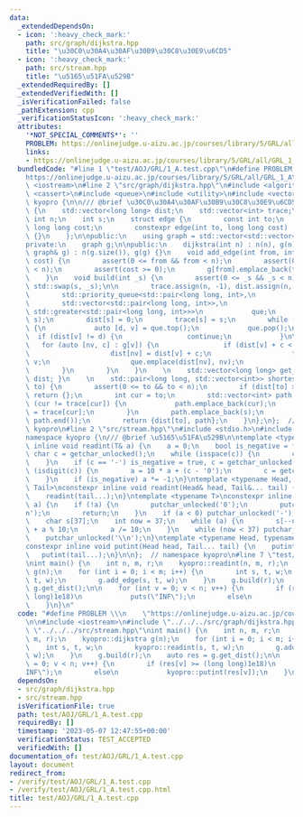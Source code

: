 ```yaml
---
data:
  _extendedDependsOn:
  - icon: ':heavy_check_mark:'
    path: src/graph/dijkstra.hpp
    title: "\u30C0\u30A4\u30AF\u30B9\u30C8\u30E9\u6CD5"
  - icon: ':heavy_check_mark:'
    path: src/stream.hpp
    title: "\u5165\u51FA\u529B"
  _extendedRequiredBy: []
  _extendedVerifiedWith: []
  _isVerificationFailed: false
  _pathExtension: cpp
  _verificationStatusIcon: ':heavy_check_mark:'
  attributes:
    '*NOT_SPECIAL_COMMENTS*': ''
    PROBLEM: https://onlinejudge.u-aizu.ac.jp/courses/library/5/GRL/all/GRL_1_A
    links:
    - https://onlinejudge.u-aizu.ac.jp/courses/library/5/GRL/all/GRL_1_A
  bundledCode: "#line 1 \"test/AOJ/GRL/1_A.test.cpp\"\n#define PROBLEM \\\n    \"\
    https://onlinejudge.u-aizu.ac.jp/courses/library/5/GRL/all/GRL_1_A\"\n\n#include\
    \ <iostream>\n#line 2 \"src/graph/dijkstra.hpp\"\n#include <algorithm>\n#include\
    \ <cassert>\n#include <queue>\n#include <utility>\n#include <vector>\nnamespace\
    \ kyopro {\n\n/// @brief \u30C0\u30A4\u30AF\u30B9\u30C8\u30E9\u6CD5\nclass dijkstra\
    \ {\n    std::vector<long long> dist;\n    std::vector<int> trace;\n    const\
    \ int n;\n    int s;\n    struct edge {\n        const int to;\n        const\
    \ long long cost;\n        constexpr edge(int to, long long cost) : to(to), cost(cost)\
    \ {}\n    };\n\npublic:\n    using graph = std::vector<std::vector<edge>>;\n\n\
    private:\n    graph g;\n\npublic:\n    dijkstra(int n) : n(n), g(n) {}\n    dijkstra(const\
    \ graph& g) : n(g.size()), g(g) {}\n    void add_edge(int from, int to, long long\
    \ cost) {\n        assert(0 <= from && from < n);\n        assert(0 <= to && to\
    \ < n);\n        assert(cost >= 0);\n        g[from].emplace_back(to, cost);\n\
    \    }\n    void build(int _s) {\n        assert(0 <= _s && _s < n);\n       \
    \ std::swap(s, _s);\n\n        trace.assign(n, -1), dist.assign(n, (long long)1e18);\n\
    \        std::priority_queue<std::pair<long long, int>,\n                    \
    \        std::vector<std::pair<long long, int>>,\n                           \
    \ std::greater<std::pair<long long, int>>>\n            que;\n        que.emplace(0,\
    \ s);\n        dist[s] = 0;\n        trace[s] = s;\n        while (!que.empty())\
    \ {\n            auto [d, v] = que.top();\n            que.pop();\n          \
    \  if (dist[v] != d) {\n                continue;\n            }\n\n         \
    \   for (auto [nv, c] : g[v]) {\n                if (dist[v] + c < dist[nv]) {\n\
    \                    dist[nv] = dist[v] + c;\n                    trace[nv] =\
    \ v;\n                    que.emplace(dist[nv], nv);\n                }\n    \
    \        }\n        }\n    }\n    \n    std::vector<long long> get_dist() { return\
    \ dist; }\n    \n    std::pair<long long, std::vector<int>> shortest_path(int\
    \ to) {\n        assert(0 <= to && to < n);\n        if (dist[to] >= (long long)1e18)\
    \ return {};\n        int cur = to;\n        std::vector<int> path;\n        while\
    \ (cur != trace[cur]) {\n            path.emplace_back(cur);\n            cur\
    \ = trace[cur];\n        }\n        path.emplace_back(s);\n        std::reverse(path.begin(),\
    \ path.end());\n        return {dist[to], path};\n    }\n};\n};  // namespace\
    \ kyopro\n#line 2 \"src/stream.hpp\"\n#include <stdio.h>\n#include <ctype.h>\n\
    namespace kyopro {\n/// @brief \u5165\u51FA\u529B\n\ntemplate <typename T>\nconstexpr\
    \ inline void readint(T& a) {\n    a = 0;\n    bool is_negative = false;\n   \
    \ char c = getchar_unlocked();\n    while (isspace(c)) {\n        c = getchar_unlocked();\n\
    \    }\n    if (c == '-') is_negative = true, c = getchar_unlocked();\n    while\
    \ (isdigit(c)) {\n        a = 10 * a + (c - '0');\n        c = getchar_unlocked();\n\
    \    }\n    if (is_negative) a *= -1;\n}\ntemplate <typename Head, typename...\
    \ Tail>\nconstexpr inline void readint(Head& head, Tail&... tail) {\n    readint(head);\n\
    \    readint(tail...);\n}\ntemplate <typename T>\nconstexpr inline void putint(T\
    \ a) {\n    if (!a) {\n        putchar_unlocked('0');\n        putchar_unlocked('\\\
    n');\n        return;\n    }\n    if (a < 0) putchar_unlocked('-'), a *= -1;\n\
    \    char s[37];\n    int now = 37;\n    while (a) {\n        s[--now] = (char)'0'\
    \ + a % 10;\n        a /= 10;\n    }\n    while (now < 37) putchar_unlocked(s[now++]);\n\
    \    putchar_unlocked('\\n');\n}\ntemplate <typename Head, typename... Tail>\n\
    constexpr inline void putint(Head head, Tail... tail) {\n    putint(head);\n \
    \   putint(tail...);\n}\n\n};  // namespace kyopro\n#line 7 \"test/AOJ/GRL/1_A.test.cpp\"\
    \nint main() {\n    int n, m, r;\n    kyopro::readint(n, m, r);\n    kyopro::dijkstra\
    \ g(n);\n    for (int i = 0; i < m; i++) {\n        int s, t, w;\n        kyopro::readint(s,\
    \ t, w);\n        g.add_edge(s, t, w);\n    }\n    g.build(r);\n    auto res =\
    \ g.get_dist();\n\n    for (int v = 0; v < n; v++) {\n        if (res[v] >= (long\
    \ long)1e18)\n            puts(\"INF\");\n        else\n            kyopro::putint(res[v]);\n\
    \    }\n}\n"
  code: "#define PROBLEM \\\n    \"https://onlinejudge.u-aizu.ac.jp/courses/library/5/GRL/all/GRL_1_A\"\
    \n\n#include <iostream>\n#include \"../../../src/graph/dijkstra.hpp\"\n#include\
    \ \"../../../src/stream.hpp\"\nint main() {\n    int n, m, r;\n    kyopro::readint(n,\
    \ m, r);\n    kyopro::dijkstra g(n);\n    for (int i = 0; i < m; i++) {\n    \
    \    int s, t, w;\n        kyopro::readint(s, t, w);\n        g.add_edge(s, t,\
    \ w);\n    }\n    g.build(r);\n    auto res = g.get_dist();\n\n    for (int v\
    \ = 0; v < n; v++) {\n        if (res[v] >= (long long)1e18)\n            puts(\"\
    INF\");\n        else\n            kyopro::putint(res[v]);\n    }\n}"
  dependsOn:
  - src/graph/dijkstra.hpp
  - src/stream.hpp
  isVerificationFile: true
  path: test/AOJ/GRL/1_A.test.cpp
  requiredBy: []
  timestamp: '2023-05-07 12:47:55+00:00'
  verificationStatus: TEST_ACCEPTED
  verifiedWith: []
documentation_of: test/AOJ/GRL/1_A.test.cpp
layout: document
redirect_from:
- /verify/test/AOJ/GRL/1_A.test.cpp
- /verify/test/AOJ/GRL/1_A.test.cpp.html
title: test/AOJ/GRL/1_A.test.cpp
---
```

